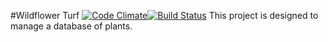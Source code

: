 #Wildflower Turf
[![Code Climate](https://codeclimate.com/github/MightySCollins/Wildflower_Turf/badges/gpa.svg)](https://codeclimate.com/github/MightySCollins/Wildflower_Turf)[![Build Status](https://travis-ci.org/MightySCollins/Wildflower_Turf.svg)](https://travis-ci.org/MightySCollins/Wildflower_Turf)
This project is designed to manage a database of plants.